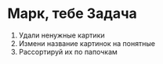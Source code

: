 # Марк, тебе Задача

1. Удали ненужные картики
2. Измени название картинок на понятные
3. Рассортируй их по папочкам 